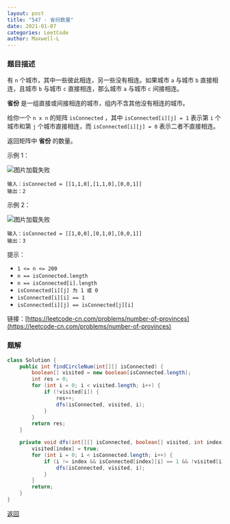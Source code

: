 ```yaml
--- 
layout: post
title: "547 - 省份数量"
date: 2021-01-07
categories: LeetCode
author: Maxwell-L
---
```


### **题目描述**
有 `n` 个城市，其中一些彼此相连，另一些没有相连。如果城市 `a` 与城市 `b` 直接相连，且城市 `b` 与城市 `c` 直接相连，那么城市 `a` 与城市 `c` 间接相连。

**省份** 是一组直接或间接相连的城市，组内不含其他没有相连的城市。

给你一个 `n x n` 的矩阵 `isConnected` ，其中 `isConnected[i][j] = 1` 表示第 `i` 个城市和第 `j` 个城市直接相连，而 `isConnected[i][j] = 0` 表示二者不直接相连。

返回矩阵中 **省份** 的数量。

示例 1：

![图片加载失败](https://maxwell-blog.cn/image/findCircleNum1.png)

```
输入：isConnected = [[1,1,0],[1,1,0],[0,0,1]]
输出：2
```
示例 2：

![图片加载失败](https://maxwell-blog.cn/image/findCircleNum2.png)

```
输入：isConnected = [[1,0,0],[0,1,0],[0,0,1]]
输出：3
```

提示：
* `1 <= n <= 200`
* `n == isConnected.length`
* `n == isConnected[i].length`
* `isConnected[i][j] 为 1 或 0`
* `isConnected[i][i] == 1`
* `isConnected[i][j] == isConnected[j][i]`


链接：[https://leetcode-cn.com/problems/number-of-provinces](https://leetcode-cn.com/problems/number-of-provinces)




### **题解**
``` java
class Solution {
    public int findCircleNum(int[][] isConnected) {
        boolean[] visited = new boolean[isConnected.length];
        int res = 0;
        for (int i = 0; i < visited.length; i++) {
            if (!visited[i]) {
                res++;
                dfs(isConnected, visited, i);
            }
        }
        return res;
    }

    private void dfs(int[][] isConnected, boolean[] visited, int index) {
        visited[index] = true;
        for (int i = 0; i < isConnected.length; i++) {
            if (i != index && isConnected[index][i] == 1 && !visited[i]) {
                dfs(isConnected, visited, i);
            }
        }
        return;
    }
}
```

[返回](https://maxwell-blog.cn/leetcode/2020/10/08/leetcode.html)